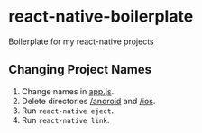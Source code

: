 # react-native-boilerplate
Boilerplate for my react-native projects

## Changing Project Names
1. Change names in [app.js](./app.json).
2. Delete directories [/android](./android) and [/ios](./ios).
3. Run `react-native eject`.
4. Run `react-native link`.
